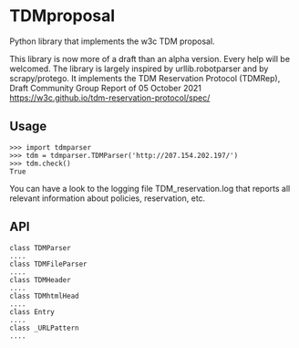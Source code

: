 # TDMproposal
Python library that implements the w3c TDM proposal.


This library is now more of a draft than an alpha version. Every help will be welcomed.
The library is largely inspired by urllib.robotparser and by scrapy/protego. It implements the TDM Reservation Protocol (TDMRep), Draft Community Group Report of 05 October 2021 https://w3c.github.io/tdm-reservation-protocol/spec/

## Usage 
```
>>> import tdmparser 
>>> tdm = tdmparser.TDMParser('http://207.154.202.197/') 
>>> tdm.check() 
True 
```
You can have a look to the logging file TDM_reservation.log that reports all relevant information about policies, reservation, etc.

## API
```
class TDMParser  
.... 
class TDMFileParser  
.... 
class TDMHeader 
.... 
class TDMhtmlHead  
.... 
class Entry  
.... 
class _URLPattern 
.... 
```
